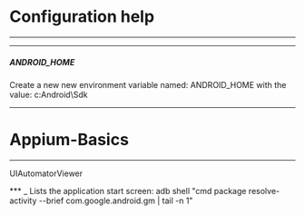 #                  Configuration help

-----
***
##### ANDROID_HOME
Create a new new environment variable named: ANDROID_HOME
with the value: c:Android\Sdk
***
# Appium-Basics



---
UIAutomatorViewer



*** _ 
Lists the application start screen:
adb shell "cmd package resolve-activity --brief com.google.android.gm | tail -n 1"
